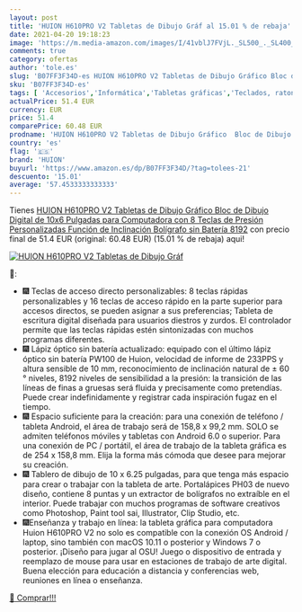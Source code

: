 ```yaml
---
layout: post
title: 'HUION H610PRO V2 Tabletas de Dibujo Gráf al 15.01 % de rebaja'
date: 2021-04-20 19:18:23
image: 'https://m.media-amazon.com/images/I/41vblJ7FVjL._SL500_._SL400_.jpg'
comments: true
category: ofertas
author: 'tole.es'
slug: 'B07FF3F34D-es HUION H610PRO V2 Tabletas de Dibujo Gráfico Bloc de Dibujo...'
sku: 'B07FF3F34D-es'
tags: [ 'Accesorios','Informática','Tabletas gráficas','Teclados, ratones y periféricos de entrada','bolígrafo','huion', ]
actualPrice: 51.4 EUR
currency: EUR
price: 51.4
comparePrice: 60.48 EUR
prodname: 'HUION H610PRO V2 Tabletas de Dibujo Gráfico  Bloc de Dibujo Digital de 10x6 Pulgadas para Computadora  con 8 Teclas de Presión Personalizadas  Función de Inclinación  Bolígrafo sin Batería 8192'
country: 'es'
flag: '🇪🇸'
brand: 'HUION'
buyurl: 'https://www.amazon.es/dp/B07FF3F34D/?tag=tolees-21'
descuento: '15.01'
average: '57.4533333333333'
---
```


Tienes [HUION H610PRO V2 Tabletas de Dibujo Gráfico  Bloc de Dibujo Digital de 10x6 Pulgadas para Computadora  con 8 Teclas de Presión Personalizadas  Función de Inclinación  Bolígrafo sin Batería 8192](https://www.amazon.es/dp/B07FF3F34D/?tag=tolees-21) con precio final de  51.4 EUR (original: 60.48 EUR) (15.01 %  de rebaja) aqui!

[![HUION H610PRO V2 Tabletas de Dibujo Gráf](https://m.media-amazon.com/images/I/41vblJ7FVjL._SL500_._SL400_.jpg)](https://www.amazon.es/dp/B07FF3F34D/?tag=tolees-21)

🔎:

- 🎆 Teclas de acceso directo personalizables: 8 teclas rápidas personalizables y 16 teclas de acceso rápido en la parte superior para accesos directos, se pueden asignar a sus preferencias; Tableta de escritura digital diseñada para usuarios diestros y zurdos. El controlador permite que las teclas rápidas estén sintonizadas con muchos programas diferentes.
- 🎆 Lápiz óptico sin batería actualizado: equipado con el último lápiz óptico sin batería PW100 de Huion, velocidad de informe de 233PPS y altura sensible de 10 mm, reconocimiento de inclinación natural de ± 60 ° niveles, 8192 niveles de sensibilidad a la presión: la transición de las líneas de finas a gruesas será fluida y precisamente como pretendías. Puede crear indefinidamente y registrar cada inspiración fugaz en el tiempo.
- 🎆 Espacio suficiente para la creación: para una conexión de teléfono / tableta Android, el área de trabajo será de 158,8 x 99,2 mm. SOLO se admiten teléfonos móviles y tabletas con Android 6.0 o superior. Para una conexión de PC / portátil, el área de trabajo de la tableta gráfica es de 254 x 158,8 mm. Elija la forma más cómoda que desee para mejorar su creación.
- 🎆 Tablero de dibujo de 10 x 6.25 pulgadas, para que tenga más espacio para crear o trabajar con la tableta de arte. Portalápices PH03 de nuevo diseño, contiene 8 puntas y un extractor de bolígrafos no extraíble en el interior. Puede trabajar con muchos programas de software creativos como Photoshop, Paint tool sai, Illustrator, Clip Studio, etc.
- 🎆Enseñanza y trabajo en línea: la tableta gráfica para computadora Huion H610PRO V2 no solo es compatible con la conexión OS Android / laptop, sino también con macOS 10.11 o posterior y Windows 7 o posterior. ¡Diseño para jugar al OSU! Juego o dispositivo de entrada y reemplazo de mouse para usar en estaciones de trabajo de arte digital. Buena elección para educación a distancia y conferencias web, reuniones en línea o enseñanza.

[🛒 Comprar!!!](https://www.amazon.es/dp/B07FF3F34D/?tag=tolees-21)
